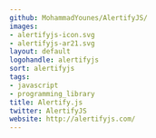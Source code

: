 ```yaml
---
github: MohammadYounes/AlertifyJS/
images:
- alertifyjs-icon.svg
- alertifyjs-ar21.svg
layout: default
logohandle: alertifyjs
sort: alertifyjs
tags:
- javascript
- programming_library
title: Alertify.js
twitter: AlertifyJS
website: http://alertifyjs.com/
---
```

